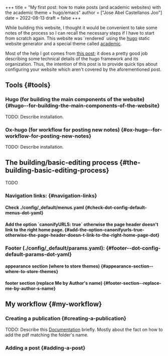 +++
title = "My first post: how to make posts (and academic websites) with the academic theme + hugo/emacs"
author = ["Jose Abel Castellanos Joo"]
date = 2022-08-13
draft = false
+++

While building this website, I thought it would be convenient to take some notes
of the process so I can recall the necessary steps if I have to start from scratch again. This website was \`rendered\` using the [hugo](https://gohugo.io/) static website generator and a special theme called [academic](https://academic-demo.netlify.app).

Most of the help I got comes from [this post](http://www.statslab.cam.ac.uk/~qz280/post/migrating/); it does a pretty good job describing some technical details of the hugo framework and its organization. Thus, the intention of this post is to provide quick tips about configuring your website which aren't covered by the aforementioned post.


## Tools {#tools}


### Hugo (for building the main components of the website) {#hugo--for-building-the-main-components-of-the-website}

TODO: Describe installation.


### Ox-hugo (for workflow for posting new notes) {#ox-hugo--for-workflow-for-posting-new-notes}

TODO: Describe installation.


## The building/basic-editing process {#the-building-basic-editing-process}

TODO


### Navigation links: {#navigation-links}


#### Check ./config/_default/menus.yaml {#check-dot-config-default-menus-dot-yaml}


#### Add the option \`canonifyURLS: true\` otherwise the page header doesn't link to the right home page. {#add-the-option-canonifyurls-true-otherwise-the-page-header-doesn-t-link-to-the-right-home-page-dot}


### Footer (./config/_default/params.yaml): {#footer--dot-config-default-params-dot-yaml}


#### appearance section (where to store themes) {#appearance-section--where-to-store-themes}


#### footer section (replace Me by Author's name) {#footer-section--replace-me-by-author-s-name}


## My workflow {#my-workflow}


### Creating a publication {#creating-a-publication}

TODO: Describe this [Documentation](https://wowchemy.com/docs/content/publications/) briefly. Mostly about the fact on how to add
the pdf matching the folder's name.


### Adding a post {#adding-a-post}